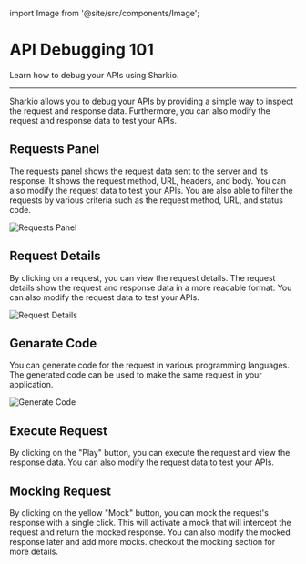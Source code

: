 import Image from '@site/src/components/Image';

# API Debugging 101

Learn how to debug your APIs using Sharkio.

---

Sharkio allows you to debug your APIs by providing a simple way to inspect the request and response data. Furthermore, you can also modify the request and response data to test your APIs.

## Requests Panel

The requests panel shows the request data sent to the server and its response. It shows the request method, URL, headers, and body. You can also modify the request data to test your APIs.
You are also able to filter the requests by various criteria such as the request method, URL, and status code.

<Image src="/img/docs/requests.png" alt="Requests Panel" />

## Request Details

By clicking on a request, you can view the request details. The request details show the request and response data in a more readable format. You can also modify the request data to test your APIs.

<Image src="/img/docs/request.png" alt="Request Details" />

## Genarate Code

You can generate code for the request in various programming languages. The generated code can be used to make the same request in your application.

<Image src="/img/docs/code.png" alt="Generate Code" />

## Execute Request

By clicking on the "Play" button, you can execute the request and view the response data. You can also modify the request data to test your APIs.

## Mocking Request

By clicking on the yellow "Mock" button, you can mock the request's response with a single click. This will activate a mock that will intercept the request and return the mocked response. You can also modify the mocked response later and add more mocks. checkout the mocking section for more details.

